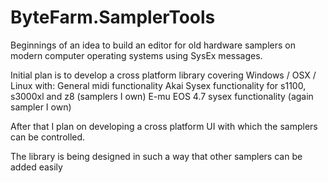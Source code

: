 # ByteFarm.SamplerTools
Beginnings of an idea to build an editor for old hardware samplers on modern computer operating systems using SysEx messages.

Initial plan is to develop a cross platform library covering Windows / OSX / Linux with:
    General midi functionality
    Akai Sysex functionality for s1100, s3000xl and z8 (samplers I own)
    E-mu EOS 4.7 sysex functionality (again sampler I own)
  
After that I plan on developing a cross platform UI with which the samplers can be controlled.

The library is being designed in such a way that other samplers can be added easily
  
